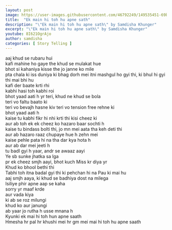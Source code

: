 ```yaml
---
layout: post
image: https://user-images.githubusercontent.com/46792249/149535451-69b02b73-e643-47f5-8d25-2837c073dd74.png
title:  "Ek main hi toh hu apne sath"
description: "\"Ek main hi toh hu apne sath\" by Samdisha Khunger"
excerpt: "\"Ek main hi toh hu apne sath\" by Samdisha Khunger"
youtube: 8I621OgrAjo
author: samdisha
categories: [ Story Telling ]
---
```


aaj khud se rubaru hui<br>
kafi mahine ho gaye the khud se mulakat hue<br>
bhot si kahaniya kisse the jo janne ko mile<br>
pta chala ki iss duniya ki bhag dorh mei itni mashgul ho gyi thi, ki bhul hi gyi thi mai bhi hu<br>
kafi der baate krti rhi<br>
kabhi hasi toh kabhi roi<br>
bhot yaad aati h yr teri, khud ne khud se bola<br>
teri vo faltu baato ki<br>
teri vo bevajh hasne kiv
teri vo tension free rehne ki<br>
bhot yaad aati h<br>
kaise tu kabhi fikr hi nhi krti thi kisi cheez ki<br>
aur ab toh ek ek cheez ko hazaro baar sochti h<br>
kaise tu bindass bolti thi, jo mn mei aata tha keh deti thi<br>
aur ab hazaro raaz chupaye hue h zehn mei<br>
kaise pehle pata hi na tha dar kya hota h<br>
aur ab dar mei jeeti h<br>
tu badl gyi h yaar, andr se awaaz aayi<br>
Ye sb sunke jhatka sa lga<br>
pr ek cheez smjh aayi, bhot kuch Miss kr diya yr<br>
Khud ko bhool bethi thi<br>
Tabhi toh itna badal gyi thi ki pehchan hi na Pau ki mai hu<br>
aaj smjh aaya, ki khud se badhiya dost na milega<br>
Isiliye phir apne aap se kaha<br>
sorry yr maaf krde <br>
aur vada kiya<br>
ki ab se roz milungi<br>
khud ko aur janungi<br>
ab yaar jo rutha h usse mnana h <br>
Kyunki ek mai hi toh hun apne saath<br>
Hmesha hr pal hr khushi mei hr gm mei mai hi toh hu apne saath <br>

